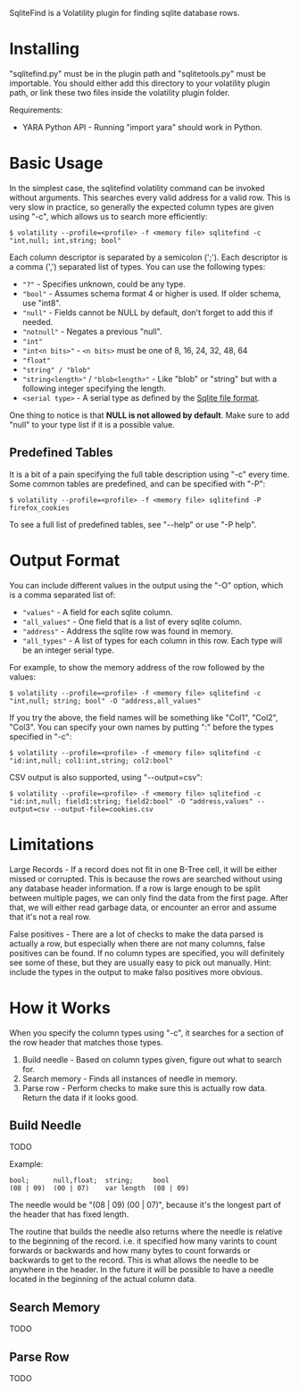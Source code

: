 
SqliteFind is a Volatility plugin for finding sqlite database rows.

Installing
==========

"sqlitefind.py" must be in the plugin path and "sqlitetools.py" must be
importable. You should either add this directory to your volatility plugin
path, or link these two files inside the volatility plugin folder.

Requirements:

  * YARA Python API - Running "import yara" should work in Python.

Basic Usage
===========

In the simplest case, the sqlitefind volatility command can be invoked without
arguments. This searches every valid address for a valid row. This is very slow
in practice, so generally the expected column types are given using "-c", which
allows us to search more efficiently:

    $ volatility --profile=<profile> -f <memory file> sqlitefind -c "int,null; int,string; bool"

Each column descriptor is separated by a semicolon (';'). Each descriptor is a
comma (',') separated list of types. You can use the following types:

  * `"?"` - Specifies unknown, could be any type.
  * `"bool"` - Assumes schema format 4 or higher is used. If older schema, use
             "int8".
  * `"null"` - Fields cannot be NULL by default, don't forget to add this if
             needed.
  * `"notnull"` - Negates a previous "null".
  * `"int"`
  * `"int<n bits>"` - `<n bits>` must be one of 8, 16, 24, 32, 48, 64
  * `"float"`
  * `"string" / "blob"`
  * `"string<length>"` / `"blob<length>"` - Like "blob" or "string" but with a
                                       following integer specifying the length.
  * `<serial type>` - A serial type as defined by the [Sqlite file
                    format](https://www.sqlite.org/fileformat2.html#record_format).

One thing to notice is that **NULL is not allowed by default**. Make sure to
add "null" to your type list if it is a possible value.


Predefined Tables
-----------------

It is a bit of a pain specifying the full table description using "-c" every
time. Some common tables are predefined, and can be specified with "-P":

    $ volatility --profile=<profile> -f <memory file> sqlitefind -P firefox_cookies

To see a full list of predefined tables, see "--help" or use "-P help".


Output Format
=============

You can include different values in the output using the "-O" option, which is
a comma separated list of:

  * `"values"` - A field for each sqlite column.
  * `"all_values"` - One field that is a list of every sqlite column.
  * `"address"` - Address the sqlite row was found in memory.
  * `"all_types"` - A list of types for each column in this row. Each type will
                  be an integer serial type.

For example, to show the memory address of the row followed by the values:

    $ volatility --profile=<profile> -f <memory file> sqlitefind -c "int,null; string; bool" -O "address,all_values"

If you try the above, the field names will be something like "Col1", "Col2",
"Col3". You can specify your own names by putting "<name>:" before the types
specified in "-c":

    $ volatility --profile=<profile> -f <memory file> sqlitefind -c "id:int,null; col1:int,string; col2:bool"

CSV output is also supported, using "--output=csv":

    $ volatility --profile=<profile> -f <memory file> sqlitefind -c "id:int,null; field1:string; field2:bool" -O "address,values" --output=csv --output-file=cookies.csv


Limitations
===========

Large Records - If a record does not fit in one B-Tree cell, it will be either
missed or corrupted. This is because the rows are searched without using any
database header information. If a row is large enough to be split between
multiple pages, we can only find the data from the first page. After that,
we will either read garbage data, or encounter an error and assume that it's
not a real row.

False positives - There are a lot of checks to make the data parsed is actually
a row, but especially when there are not many columns, false positives can be
found. If no column types are specified, you will definitely see some of these,
but they are usually easy to pick out manually. Hint: include the types in the
output to make falso positives more obvious.


How it Works
============

When you specify the column types using "-c", it searches for a section of the
row header that matches those types. 

  1. Build needle - Based on column types given, figure out what to search for.
  2. Search memory - Finds all instances of needle in memory.
  3. Parse row - Perform checks to make sure this is actually row data. Return
        the data if it looks good.

Build Needle
------------

TODO

Example:

    bool;      null,float;  string;     bool
    (08 | 09)  (00 | 07)    var length  (08 | 09)

The needle would be "(08 | 09)  (00 | 07)", because it's the longest part of the
header that has fixed length.

The routine that builds the needle also returns where the needle is relative to
the beginning of the record. i.e. it specified how many varints to count
forwards or backwards and how many bytes to count forwards or backwards to get
to the record. This is what allows the needle to be anywhere in the header. In
the future it will be possible to have a needle located in the beginning of the
actual column data.

Search Memory
-------------

TODO

Parse Row
---------

TODO
